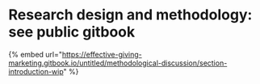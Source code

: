 # Research design and methodology: see public gitbook

{% embed url="https://effective-giving-marketing.gitbook.io/untitled/methodological-discussion/section-introduction-wip" %}
